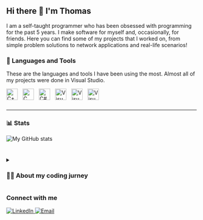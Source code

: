## Hi there 👋 I'm Thomas

I am a self-taught programmer who has been obsessed with programming for the past 5 years. I make software for myself and, occasionally, for friends. Here you can find some of my projects that I worked on, from simple problem solutions to network applications and real-life scenarios!

### 🧰 Languages and Tools

These are the languages and tools I have been using the most. Almost all of my projects were done in Visual Studio.

<img align="left" alt="C++" width="30px" style="padding-right:10px;" src="https://cdn.jsdelivr.net/gh/devicons/devicon@latest/icons/cplusplus/cplusplus-original.svg"/>

<img align="left" alt="C" width="30px" style="padding-right:10px;" src="https://cdn.jsdelivr.net/gh/devicons/devicon@latest/icons/c/c-original.svg"/>

<img align="left" alt="C#" width="30px" style="padding-right:10px;" src="https://cdn.jsdelivr.net/gh/devicons/devicon@latest/icons/csharp/csharp-original.svg"/>

<img align="left" alt="Visual Studio Code" width="30px" style="padding-right:10px;" src="https://cdn.jsdelivr.net/gh/devicons/devicon@latest/icons/dot-net/dot-net-original.svg"/>

<img align="left" alt="Visual Studio" width="30px" style="padding-right:10px;" src="https://cdn.jsdelivr.net/gh/devicons/devicon@latest/icons/visualstudio/visualstudio-original.svg"/>

<img align="left" alt="Visual Studio Code" width="30px" style="padding-right:10px;" src="https://cdn.jsdelivr.net/gh/devicons/devicon@latest/icons/vscode/vscode-original.svg"/>

<br />

#
---

### 📊 Stats

![My GitHub stats](https://github-readme-stats.vercel.app/api?username=thomasgagyi&show_icons=true&theme=github_dark)

#
<details>
   <summary><h3>👨‍💻 About my coding jurney</h3></summary>
I was introduced to programming in middle school by my IT teacher, who taught us the basics of coding and logic. We started with Scratch and, within a year, moved on to C++, learning it from scratch. I did quite well in school, so my teacher invited me, along with a few classmates, to join an IT contest practice group where we worked on competition problems. However, I struggled with the complex syntax of C++ and the challenging questions. Despite trying my best, I decided to leave the group to focus more on my schoolwork and maintain my grades.

Over a year later, I decided to give C++ another try. I searched for it online, clicked the first link on cplusplus.com, and started getting familiar with the language again. This continued for some time, but I eventually got bored because I didn't have any project ideas, and coding wasn’t a priority compared to subjects like math and physics.

Another year later, I stumbled upon a video about malware development, which reignited my interest. I became fascinated with the idea of writing code that could lock down files and software behind a wall. At the time, I was just a curious kid who loved planning. By planning, I mean setting goals that had to be accomplished without my direct involvement, like building a rocket that I couldn’t control once launched. Malware operates on a similar principle, which made me fall in love with writing applications that work autonomously with minimal input or control. If I made a mistake, the program wouldn't work.

At 16, I wrote my first small application that blocked browsers like Chrome and Mozilla using batch script. I chose batch script because it was easy to learn, and there were plenty of tutorials available. Later, I wrote another application that blocked folders. This became something of an addiction for me. However, I soon realized that batch script didn’t give me enough control or flexibility to create more advanced applications, so I returned to C++.

I began by transferring my knowledge from batch script to C++, learning how to manipulate the registry, files, and so on. I decided to dive into networking early on, and though it was challenging, after two weeks of hard work, my first chat app compiled. It felt like I had overcome a huge obstacle.

As time went on, I learned multithreading and combined everything I had learned to build multithreaded servers capable of handling thousands of connections simultaneously. I felt great, like I knew everything—but at the same time, I sensed that my knowledge was still lacking. So, I decided to explore what happens behind the scenes. That’s when I turned to Assembly language. I had heard it was difficult, but I found it simpler than C++ because of its straightforward syntax. After a month, I became comfortable writing Assembly code and learned a lot about hardware and CPUs. However, I didn’t need Assembly for my applications, aside from occasional optimization.

Eventually, I decided to take another step and learn driver development. As usual, I tried to integrate what I learned into my personal projects. I wrote a network driver that acted as a sort of firewall. I needed a way to stop antivirus applications from updating, so I found a vulnerability where a firewall controller could let filters block itself. This led me to become familiar with Windows Filtering Platform (WFP) and realize how little I knew about Windows networking.

Today, I continue working on my projects, making libraries and personal application while improving my code and adhering to best practices, following naming conventions and design patterns used in real-world applications. I’m proud of how far I’ve come, but I know there’s still MUCH more to learn.
  Thank you for reading to the end.
</details>

### Connect with me
<div display="flex">
   <a href="https://www.linkedin.com/in/thomas-gagyi/">
      <img src="https://img.shields.io/badge/linkedin-%230077B5.svg?style=for-the-badge&logo=linkedin&logoColor=white" alt="LinkedIn"/>
   </a>
   <a href="mailto:thomas.gagyi@gmail.com">
      <img src="https://img.shields.io/badge/thomas.gagyi@gmail.com%0D%0A-8A2BE2" alt="Email"/>
   </a>
   
</div>
